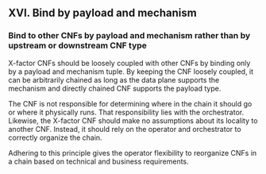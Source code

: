 ## XVI. Bind by payload and mechanism
### Bind to other CNFs by payload and mechanism rather than by upstream or downstream CNF type

X-factor CNFs should be loosely coupled with other CNFs by binding only by a payload and mechanism tuple. By keeping the CNF loosely coupled, it can be arbitrarily chained as long as the data plane supports the mechanism and directly chained CNF supports the payload type.

The CNF is not responsible for determining where in the chain it should go or where it physically runs. That responsibility lies with the orchestrator. Likewise, the X-factor CNF should make no assumptions about its locality to another CNF. Instead, it should rely on the operator and orchestrator to correctly organize the chain.

Adhering to this principle gives the operator flexibility to reorganize CNFs in a chain based on technical and business requirements.

